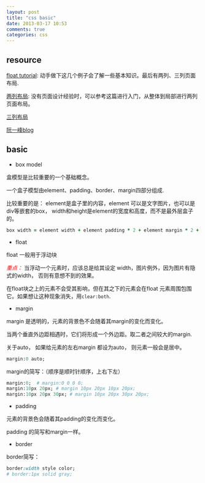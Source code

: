 ```yaml
---
layout: post
title: "css basic"
date: 2013-03-17 10:53
comments: true
categories: css
---
```


## resource ##
<!-- more -->
[float tutorial](http://css.maxdesign.com.au/floatutorial/index.htm):
动手做下这几个例子会了解一些基本知识。最后有两列、三列页面布局.

[两列布局](http://www.456bereastreet.com/lab/developing_with_web_standards/csslayout/2-col/):
没有页面设计经验时，可以参考这篇进行入门，从整体到局部进行两列页面布局。

[三列布局](http://www.456bereastreet.com/archive/201012/how_to_create_a_3-column_layout_with_css/)

[阮一峰blog](http://www.ruanyifeng.com/blog/2010/03/cross-browser_css3_features.html)

## basic ##

* box model

盒模型是比较重要的一个基础概念。

一个盒子模型由element、padding、border、margin四部分组成.

比较重要的是：
element是盒子里的内容，element 可以是文字图片，也可以是div等嵌套的box， width和height是element的宽度和高度，而不是最外层盒子的。

``` ruby
box width = element width + element padding * 2 + element margin * 2 + border width * 2
```

* float

float 一般用于浮动块

<em style="color:red">重点：</em> 当浮动一个元素时，应该总是给其设定
width，图片例外，因为图片有隐式的width， 否则有意想不到的效果。

在float块之上的元素不会受其影响，但在其之下的元素会在float
元素周围包围它。如果想让这种现象消失，用`clear:both`.

* margin

margin 是透明的，元素的背景色不会随着其margin的变化而变化。

当两个垂直外边距相遇时，它们将形成一个外边距。取二者之间较大的margin.

关于auto， 如果给元素的左右margin 都设为auto， 则元素一般会是居中。
``` ruby
margin:0 auto;
```

margin的简写：（顺序是顺时针顺序，上右下左）
``` ruby
margin:0;  # margin:0 0 0 0;
margin:10px 20px; # margin 10px 20px 10px 20px;
margin:10px 20px 30px; # margin 10px 20px 30px 20px;
```

* padding

元素的背景色会随着其padding的变化而变化。

padding 的简写和margin一样。

* border

border简写：
``` ruby
border:width style color;
# border:1px solid gray;
```


